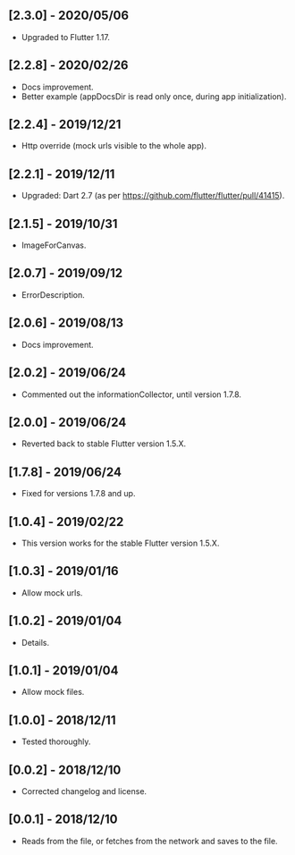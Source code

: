 ## [2.3.0] - 2020/05/06

* Upgraded to Flutter 1.17.

## [2.2.8] - 2020/02/26

* Docs improvement.
* Better example (appDocsDir is read only once, during app initialization).
 
## [2.2.4] - 2019/12/21

* Http override (mock urls visible to the whole app). 

## [2.2.1] - 2019/12/11

* Upgraded: Dart 2.7 (as per https://github.com/flutter/flutter/pull/41415). 
  
## [2.1.5] - 2019/10/31

* ImageForCanvas. 
  
## [2.0.7] - 2019/09/12

* ErrorDescription. 
  
## [2.0.6] - 2019/08/13

* Docs improvement. 
  
## [2.0.2] - 2019/06/24

* Commented out the informationCollector, until version 1.7.8. 
  
## [2.0.0] - 2019/06/24

* Reverted back to stable Flutter version 1.5.X.

## [1.7.8] - 2019/06/24

* Fixed for versions 1.7.8 and up.

## [1.0.4] - 2019/02/22

* This version works for the stable Flutter version 1.5.X.

## [1.0.3] - 2019/01/16
 
* Allow mock urls.
 
## [1.0.2] - 2019/01/04

* Details.

## [1.0.1] - 2019/01/04

* Allow mock files.

## [1.0.0] - 2018/12/11

* Tested thoroughly.

## [0.0.2] - 2018/12/10

* Corrected changelog and license.

## [0.0.1] - 2018/12/10

* Reads from the file, or fetches from the network and saves to the file.



